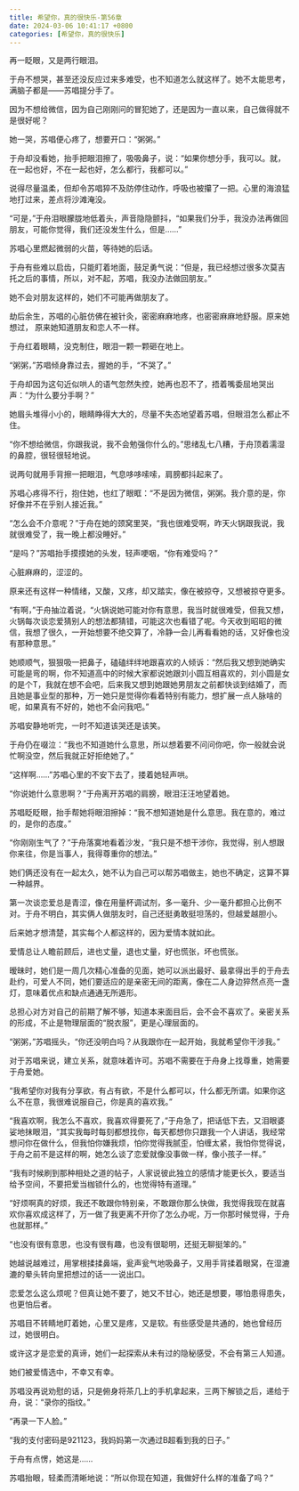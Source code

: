 ```yaml
---
title: 希望你，真的很快乐-第56章
date: 2024-03-06 10:41:17 +0800
categories: [希望你，真的很快乐]
---
```


再一眨眼，又是两行眼泪。

于舟不想哭，甚至还没反应过来多难受，也不知道怎么就这样了。她不太能思考，满脑子都是——苏唱提分手了。

因为不想给微信，因为自己刚刚问的冒犯她了，还是因为一直以来，自己做得就不是很好呢？

她一哭，苏唱便心疼了，想要开口：“粥粥。”

于舟却没看她，抬手把眼泪擦了，吸吸鼻子，说：“如果你想分手，我可以。就，在一起也好，不在一起也好，怎么都行，我都可以。”

说得尽量温柔，但却令苏唱猝不及防停住动作，呼吸也被攥了一把。心里的海浪猛地打过来，差点将沙滩淹没。

“可是，”于舟泪眼朦胧地低着头，声音隐隐颤抖，“如果我们分手，我没办法再做回朋友，可能你觉得，我们还没发生什么，但是……”

苏唱心里燃起微弱的火苗，等待她的后话。

于舟有些难以启齿，只能盯着地面，鼓足勇气说：“但是，我已经想过很多次莫吉托之后的事情，所以，对不起，苏唱，我没办法做回朋友。”

她不会对朋友这样的，她们不可能再做朋友了。

劫后余生，苏唱的心脏仿佛在被针灸，密密麻麻地疼，也密密麻麻地舒服。原来她想过， 原来她知道朋友和恋人不一样。

于舟红着眼睛，没克制住，眼泪一颗一颗砸在地上。

“粥粥，”苏唱倾身靠过去，握她的手，“不哭了。”

于舟却因为这句近似哄人的语气忽然失控，她再也忍不了，捂着嘴委屈地哭出声：“为什么要分手啊？”

她眉头堆得小小的，眼睛睁得大大的，尽量不失态地望着苏唱，但眼泪怎么都止不住。

“你不想给微信，你跟我说，我不会勉强你什么的。”思绪乱七八糟，于舟顶着濡湿的鼻腔，很轻很轻地说。

说两句就用手背擦一把眼泪，气息哆哆嗦嗦，肩膀都抖起来了。

苏唱心疼得不行，抱住她，也红了眼眶：“不是因为微信，粥粥。我介意的是，你好像并不在乎别人接近我。”

“怎么会不介意呢？”于舟在她的颈窝里哭，“我也很难受啊，昨天火锅跟我说，我就很难受了，我一晚上都没睡好。”

“是吗？”苏唱抬手摸摸她的头发，轻声哽咽，“你有难受吗？”

心脏麻麻的，涩涩的。

原来还有这样一种情绪，又酸，又疼，却又踏实，像在被掠夺，又想被掠夺更多。

“有啊，”于舟抽泣着说，“火锅说她可能对你有意思，我当时就很难受，但我又想，火锅每次谈恋爱猜别人的想法都猜错，可能这次也看错了呢。今天收到昭昭的微信，我想了很久，一开始想要不绝交算了，冷静一会儿再看看她的话，又好像也没有那种意思。”

她顺顺气，狠狠吸一把鼻子，磕磕绊绊地跟喜欢的人倾诉：“然后我又想到她确实可能是弯的啊，你不知道高中的时候大家都说她跟刘小圆互相喜欢的，刘小圆是女的是个T，我就在想不会吧，后来我又想到她跟她男朋友之前都快谈到结婚了，而且她是事业型的那种，万一她只是觉得你看着特别有能力，想扩展一点人脉啥的呢，如果真有不好的，她也不会问我吧。”

苏唱安静地听完，一时不知道该哭还是该笑。

于舟仍在啜泣：“我也不知道她什么意思，所以想着要不问问你吧，你一般就会说忙啊没空，然后我就正好拒绝她了。”

“这样啊……”苏唱心里的不安下去了，搂着她轻声哄。

“你说她什么意思啊？”于舟离开苏唱的肩膀，眼泪汪汪地望着她。

苏唱眨眨眼，抬手帮她将眼泪擦掉：“我不想知道她是什么意思。我在意的，难过的，是你的态度。”

“你刚刚生气了？”于舟落寞地看着沙发，“我只是不想干涉你，我觉得，别人想跟你来往，你是当事人，我得尊重你的想法。”

她们俩还没有在一起太久，她不认为自己可以帮苏唱做主，她也不确定，这算不算一种越界。

第一次谈恋爱总是青涩，像在用量杯调试剂，多一毫升、少一毫升都担心比例不对。于舟不明白，其实俩人做朋友时，自己还挺勇敢挺坦荡的，但越爱越胆小。

后来她才想清楚，其实每个人都这样的，因为爱情本就如此。

爱情总让人瞻前顾后，进也丈量，退也丈量，好也慌张，坏也慌张。

暧昧时，她们是一周几次精心准备的见面，她可以派出最好、最拿得出手的于舟去赴约，可爱人不同，她们要适应的是亲密无间的距离，像在二人身边猝然点亮一盏灯，意味着优点和缺点通通无所遁形。

总担心对方对自己的前期了解不够，知道本来面目后，会不会不喜欢了。亲密关系的形成，不止是物理层面的“脱衣服”，更是心理层面的。

“粥粥，”苏唱摇头，“你还没明白吗？从我跟你在一起开始，我就希望你干涉我。”

对于苏唱来说，建立关系，就意味着许可。苏唱不需要在于舟身上找尊重，她需要于舟爱她。

“我希望你对我有分享欲，有占有欲，不是什么都可以，什么都无所谓。如果你这么不在意，我很难说服自己，你是真的喜欢我。”

“我喜欢啊，我怎么不喜欢，我喜欢得要死了，”于舟急了，把话低下去，又泪眼婆娑地抹眼泪，“其实我每时每刻都想找你，每天都想你只跟我一个人讲话，我经常想问你在做什么，但我怕你嫌我烦，怕你觉得我腻歪，怕缠太紧，我怕你觉得说，于舟之前不是这样的啊，她怎么谈了恋爱就像没事做一样，像小孩子一样。”

“我有时候刷到那种相处之道的帖子，人家说彼此独立的感情才能更长久，要适当给予空间，不要把爱当枷锁什么的，也觉得特有道理。”

“好烦啊真的好烦，我还不敢跟你特别亲，不敢跟你那么快做，我觉得我现在就喜欢你喜欢成这样了，万一做了我更离不开你了怎么办呢，万一你那时候觉得，于舟也就那样。”

“也没有很有意思，也没有很有趣，也没有很聪明，还挺无聊挺笨的。”

她越说越难过，用掌根揉揉鼻端，瓮声瓮气地吸鼻子，又用手背揉着眼窝，在湿漉漉的晕头转向里把想过的话一一说出口。

恋爱怎么这么烦呢？但真让她不要了，她又不甘心，她还是想要，哪怕患得患失，也更怕后者。

苏唱目不转睛地盯着她，心里又是疼，又是软。有些感受是共通的，她也曾经历过，她很明白。

或许这才是恋爱的真谛，她们一起探索从未有过的隐秘感受，不会有第三人知道。

她们被爱情选中，不幸又有幸。

苏唱没再说劝慰的话，只是俯身将茶几上的手机拿起来，三两下解锁之后，递给于舟，说：“录你的指纹。”

“再录一下人脸。”

“我的支付密码是921123，我妈妈第一次通过B超看到我的日子。”

于舟有点愣，她这是……

苏唱抬眼，轻柔而清晰地说：“所以你现在知道，我做好什么样的准备了吗？”

